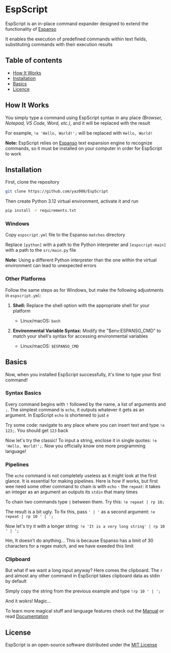 # EspScript

EspScript is an in-place command expander designed to extend the functionality of [Espanso](https://espanso.org/)

It enables the execution of predefined commands within text fields, substituting commands with their execution results

## Table of contents

* [How It Works](#how-it-works)
* [Installation](#installation)
* [Basics](#basics)
* [Licence](#license)

## How It Works

You simply type a command using EspScript syntax in any place *(Browser, Notepad, VS Code, Word, etc.)*, and it will be replaced with the result

For example, `!e 'Hello, World!';` will be replaced with `Hello, World!`

**Note:** EspScript relies on [Espanso](https://espanso.org/) text expansion engine to recognize commands, so it must be installed on your computer in order for EspScript to work

## Installation

First, clone the repository

```sh
git clone https://github.com/yaz008/EspScript
```

Then create Python 3.12 virtual environment, activate it and run

```sh
pip install -r requirements.txt
```

### Windows

Copy `espscript.yml` file to the Espanso `matches` directory

Replace `[python]` with a path to the Python interpreter and `[espscript-main]` with a path to the `src/main.py` file

**Note:** Using a different Python interpreter than the one within the virtual environment can lead to unexpected errors

### Other Platforms

Follow the same steps as for Windows, but make the following adjustments in `espscript.yml`:

1. **Shell:** Replace the shell option with the appropriate shell for your platform

   - Linux/macOS: `bash`

2. **Environmental Variable Syntax:** Modify the \"$env:ESPANSO_CMD\" to match your shell's syntax for accessing environmental variables

   - Linux/macOS: `$ESPANSO_CMD`

## Basics

Now, when you installed EspScript successfully, it's time to type your first command!

### Syntax Basics

Every command begins with `!` followed by the name, a list of arguments and `;`. The simplest command is `echo`, it outputs whatever it gets as an argument. In EspScript `echo` is shortened to just `e`

Try some code: navigate to any place where you can insert text and type `!e 123;`. You should get `123` back

Now let's try the classic! To input a string, enclose it in single quotes: `!e 'Hello, World!';`. Now you officially know one more programming language!

### Pipelines

The `echo` command is not completely useless as it might look at the first glance. It is essential for making pipelines. Here is how if works, but first wee need some other command to chain is with `echo` - the `repeat`: it takes an integer as an argument an outputs its `stdin` that many times

To chain two commands type `|` between them. Try this: `!e repeat | rp 10;`

The result is a bit ugly. To fix this, pass `' | '`  as a second argument: `!e repeat | rp 10 ' | ';`

Now let's try it with a longer string: `!e 'It is a very long string' | rp 10 ' | ';`

Hm, It doesn't do anything... This is because Espanso has a limit of 30 characters for a regex match, and we have exeeded this limit

### Clipboard

But what if we want a long input anyway? Here comes the clipboard. The `r` and almost any other command in EspScript takes clipboard data as stdin by default

Simply copy the string from the previous example and type `!rp 10 ' | ';`

And it wokrs! Magic... 

To learn more magical stuff and language features check out the [Manual](doc/MAN.md) or read [Documentation](doc/DOC.md)

## License

EspScript is an open-source software distributed under the [MIT License](LICENSE.txt)